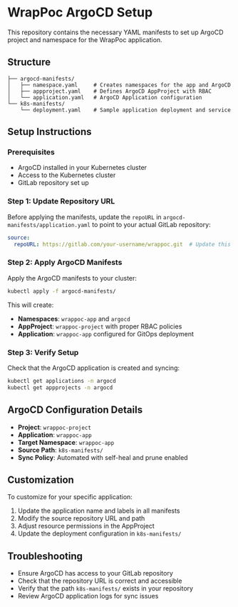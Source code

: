 # WrapPoc ArgoCD Setup

This repository contains the necessary YAML manifests to set up ArgoCD project and namespace for the WrapPoc application.

## Structure

```
├── argocd-manifests/
│   ├── namespace.yaml     # Creates namespaces for the app and ArgoCD
│   ├── appproject.yaml    # Defines ArgoCD AppProject with RBAC
│   └── application.yaml   # ArgoCD Application configuration
└── k8s-manifests/
    └── deployment.yaml    # Sample application deployment and service
```

## Setup Instructions

### Prerequisites
- ArgoCD installed in your Kubernetes cluster
- Access to the Kubernetes cluster
- GitLab repository set up

### Step 1: Update Repository URL
Before applying the manifests, update the `repoURL` in `argocd-manifests/application.yaml` to point to your actual GitLab repository:

```yaml
source:
  repoURL: https://gitlab.com/your-username/wrappoc.git  # Update this
```

### Step 2: Apply ArgoCD Manifests
Apply the ArgoCD manifests to your cluster:

```bash
kubectl apply -f argocd-manifests/
```

This will create:
- **Namespaces**: `wrappoc-app` and `argocd` 
- **AppProject**: `wrappoc-project` with proper RBAC policies
- **Application**: `wrappoc-app` configured for GitOps deployment

### Step 3: Verify Setup
Check that the ArgoCD application is created and syncing:

```bash
kubectl get applications -n argocd
kubectl get appprojects -n argocd
```

## ArgoCD Configuration Details

- **Project**: `wrappoc-project`
- **Application**: `wrappoc-app`
- **Target Namespace**: `wrappoc-app`
- **Source Path**: `k8s-manifests/`
- **Sync Policy**: Automated with self-heal and prune enabled

## Customization

To customize for your specific application:

1. Update the application name and labels in all manifests
2. Modify the source repository URL and path
3. Adjust resource permissions in the AppProject
4. Update the deployment configuration in `k8s-manifests/`

## Troubleshooting

- Ensure ArgoCD has access to your GitLab repository
- Check that the repository URL is correct and accessible
- Verify that the path `k8s-manifests/` exists in your repository
- Review ArgoCD application logs for sync issues